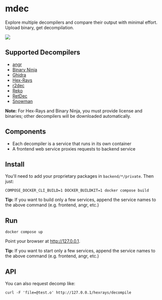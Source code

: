 mdec
====

Explore multiple decompilers and compare their output with minimal effort. Upload binary, get decompilation.

![](screenshot.png)

Supported Decompilers
---------------------
* [angr](https://angr.io/)
* [Binary Ninja](https://binary.ninja/)
* [Ghidra](https://ghidra-sre.org/)
* [Hex-Rays](https://hex-rays.com/decompiler/)
* [r2dec](https://github.com/wargio/r2dec-js)
* [Reko](https://github.com/uxmal/reko)
* [RetDec](https://github.com/avast/retdec)
* [Snowman](https://github.com/yegord/snowman)

**Note:** For Hex-Rays and Binary Ninja, you must provide license and binaries; other decompilers will be downloaded automatically.

Components
----------
* Each decompiler is a service that runs in its own container
* A frontend web service proxies requests to backend service

Install
-------
You'll need to add your proprietary packages in `backend/*/private`. Then just:
```
COMPOSE_DOCKER_CLI_BUILD=1 DOCKER_BUILDKIT=1 docker compose build
```

**Tip:** If you want to build only a few services, append the service names to the above command (e.g. frontend, angr, etc.)

Run
---
```
docker compose up
```

Point your browser at http://127.0.0.1.

**Tip:** If you want to start only a few services, append the service names to the above command (e.g. frontend, angr, etc.)

API
---
You can also request decomp like:
```
curl -F 'file=@test.o' http://127.0.0.1/hexrays/decompile
```

